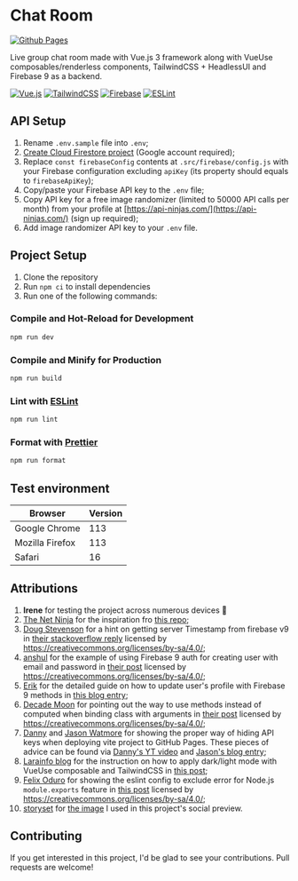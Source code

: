 # Chat Room

[![Github Pages](https://img.shields.io/badge/github%20pages-121013?style=flat&logo=github&logoColor=white)](https://eimwe.github.io/chatroom/)

Live group chat room made with Vue.js 3 framework along with VueUse composables/renderless components, TailwindCSS + HeadlessUI and Firebase 9 as a backend.

[![Vue.js](https://img.shields.io/badge/vuejs-%2335495e.svg?style=for-the-badge&logo=vuedotjs&logoColor=%234FC08D)](https://vuejs.org/) [![TailwindCSS](https://img.shields.io/badge/tailwindcss-%2338B2AC.svg?style=for-the-badge&logo=tailwind-css&logoColor=white)](https://tailwindcss.com/) [![Firebase](https://img.shields.io/badge/firebase-%23039BE5.svg?style=for-the-badge&logo=firebase)](https://firebase.google.com/) [![ESLint](https://img.shields.io/badge/ESLint-4B3263?style=for-the-badge&logo=eslint&logoColor=white)](https://eslint.org/)

## API Setup

1. Rename `.env.sample` file into `.env`;
2. [Create Cloud Firestore project](https://firebase.google.com/docs/firestore/quickstart) (Google account required);
3. Replace `const firebaseConfig` contents at `.src/firebase/config.js` with your Firebase configuration excluding `apiKey` (its property should equals to `firebaseApiKey`);
4. Copy/paste your Firebase API key to the `.env` file;
5. Copy API key for a free image randomizer (limited to 50000 API calls per month) from your profile at [https://api-ninjas.com/](https://api-ninjas.com/) (sign up required);
6. Add image randomizer API key to your `.env` file.

## Project Setup

1. Clone the repository
2. Run `npm ci` to install dependencies
3. Run one of the following commands:

### Compile and Hot-Reload for Development

```sh
npm run dev
```

### Compile and Minify for Production

```sh
npm run build
```

### Lint with [ESLint](https://eslint.org/)

```sh
npm run lint
```

### Format with [Prettier](https://prettier.io/)

```sh
npm run format
```

## Test environment

| Browser         | Version |
| --------------- | ------- |
| Google Chrome   | 113     |
| Mozilla Firefox | 113     |
| Safari          | 16      |

## Attributions

1. **Irene** for testing the project across numerous devices 💜
2. [The Net Ninja](https://www.youtube.com/TheNetNinja) for the inspiration fro [this repo](https://github.com/iamshaunjp/Vue-3-Firebase);
3. [Doug Stevenson](https://stackoverflow.com/users/807126/doug-stevenson) for a hint on getting server Timestamp from firebase v9 in [their stackoverflow reply](https://stackoverflow.com/a/69519471) licensed by https://creativecommons.org/licenses/by-sa/4.0/;
4. [anshul](https://stackoverflow.com/users/10900875/anshul) for the example of using Firebase 9 auth for creating user with email and password in [their post](https://stackoverflow.com/a/70914163) licensed by https://creativecommons.org/licenses/by-sa/4.0/;
5. [Erik](https://erikmartinjordan.com/about) for the detailed guide on how to update user's profile with Firebase 9 methods in [this blog entry](https://erikmartinjordan.com/user-update-profile-firebase);
6. [Decade Moon](https://stackoverflow.com/users/734040/decade-moon) for pointing out the way to use methods instead of computed when binding class with arguments in [their post](https://stackoverflow.com/a/60279795) licensed by https://creativecommons.org/licenses/by-sa/4.0/;
7. [Danny](https://www.youtube.com/@MakeAppswithDanny) and [Jason Watmore](https://jasonwatmore.com/contact) for showing the proper way of hiding API keys when deploying vite project to GitHub Pages. These pieces of advice can be found via [Danny's YT video](https://youtu.be/47pHZYtciEs) and [Jason's blog entry](https://jasonwatmore.com/post/2022/05/28/vue-3-vite-access-environment-variables-from-dotenv-env);
8. [Larainfo blog](https://larainfo.com/about-us) for the instruction on how to apply dark/light mode with VueUse composable and TailwindCSS in [this post](https://larainfo.com/blogs/vue-3-dark-mode-with-tailwind-css-example);
9. [Felix Oduro](https://stackoverflow.com/users/17455844/felix-oduro) for showing the eslint config to exclude error for Node.js `module.exports` feature in [this post](https://stackoverflow.com/a/72802330) licensed by https://creativecommons.org/licenses/by-sa/4.0/;
10. [storyset](https://www.freepik.com/author/stories) for [the image](https://www.freepik.com/free-vector/messages-concept-illustration_5911276.htm#query=group%20chat&position=8&from_view=keyword&track=ais) I used in this project's social preview.

## Contributing

If you get interested in this project, I'd be glad to see your contributions. Pull requests are welcome!
